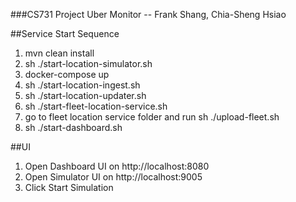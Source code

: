 ###CS731 Project Uber Monitor -- Frank Shang, Chia-Sheng Hsiao

##Service Start Sequence
1. mvn clean install
2. sh ./start-location-simulator.sh
3. docker-compose up
4. sh ./start-location-ingest.sh
5. sh ./start-location-updater.sh
6. sh ./start-fleet-location-service.sh
7. go to fleet location service folder and run sh ./upload-fleet.sh
8. sh ./start-dashboard.sh

##UI
1. Open Dashboard UI on http://localhost:8080
2. Open Simulator UI on http://localhost:9005
3. Click Start Simulation
